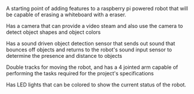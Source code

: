 A starting point of adding features to a raspberry pi powered robot that will be capable of erasing a whiteboard with a eraser.

Has a camera that can provide a video steam and also use the camera to detect object shapes and object colors

Has a sound driven object detection sensor that sends out sound that bounces off objects and returns to the robot's sound input sensor to determine the presence and distance to objects

Double tracks for moving the robot, and has a 4 jointed arm capable of performing the tasks required for the project's specifications

Has LED lights that can be colored to show the current status of the robot.
